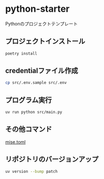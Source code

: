 # python-starter
Pythonのプロジェクトテンプレート

## プロジェクトインストール

```bash
poetry install
```

## credentialファイル作成

```bash
cp src/.env.sample src/.env
```

## プログラム実行

```bash
uv run python src/main.py
```

## その他コマンド

[mise.toml](./mise.toml)
## リポジトリのバージョンアップ

```bash
uv version --bump patch
```
